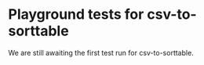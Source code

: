 # Playground tests for csv-to-sorttable
We are still awaiting the first test run for csv-to-sorttable.

